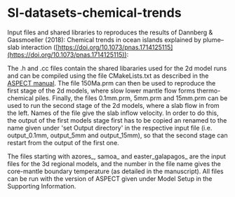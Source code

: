 # SI-datasets-chemical-trends
Input files and shared libraries to reproduces the results of Dannberg &amp; Gassmoeller (2018): Chemical trends in ocean islands explained by plume–slab interaction ([https://doi.org/10.1073/pnas.1714125115](https://doi.org/10.1073/pnas.1714125115)):

The .h and .cc files contain the shared libararies used for the 2d model runs and can be compiled using
the file CMakeLists.txt as described in the [ASPECT manual](http://www.math.clemson.edu/~heister/manual.pdf). 
The file 150Ma.prm can then be used to reproduce the first stage of the 2d models, where slow lower mantle
flow forms thermo-chemical piles. 
Finally, the files 0.1mm.prm, 5mm.prm and 15mm.prm can be used to run the second stage of the 2d models,
where a slab flow in from the left. Names of the file give the slab inflow velocity. In order to do this, 
the output of the first models stage first has to be copied an renamed to the name given under 
'set Output directory' in the respective input file (i.e. output\_0.1mm, output\_5mm and output\_15mm), 
so that the second stage can restart from the output of the first one. 

The files starting with azores\_, samoa\_ and easter\_galapagos\_ are the input files for the 3d regional
models, and the number in the file name gives the core-mantle boundary temperature (as detailed in the
manuscript). All files can be run with the version of ASPECT given under Model Setup in the 
Supporting Information. 
